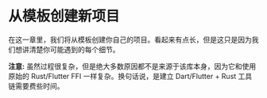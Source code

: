 # 从模板创建新项目

在这一章里，我们将从模板创建你自己的项目。看起来有点长，但是这只是因为我们想讲清楚你可能遇到的每个细节。

**注意:** 虽然过程很复杂，但是绝大多数原因都不是来源于该库本身，因为它和使用原始的 Rust/Flutter FFI 一样复杂。换句话说，是建立
Dart/Flutter + Rust 工具链需要费些时间。

